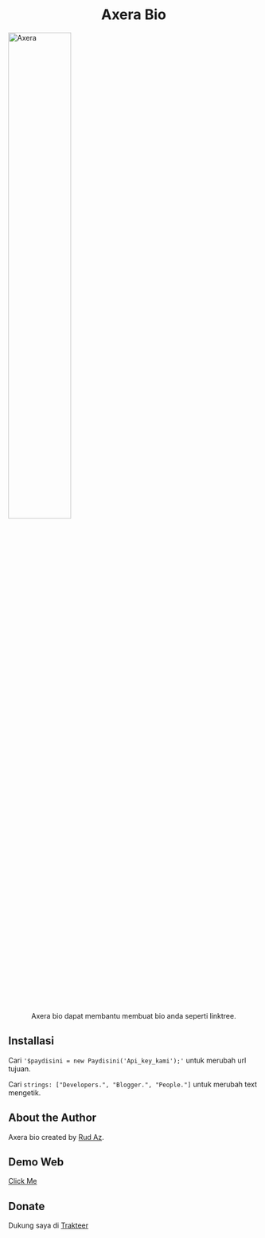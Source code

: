 <h1 align="center">Axera Bio</h1>

<img src="https://c.tenor.com/aF0ipAtOk9cAAAAC/spy-x-family-anya.gif" alt="Axera" style="width: 50%; height: auto;" >

<p align="center">Axera bio dapat membantu membuat bio anda seperti linktree.</p>

## Installasi

Cari `'$paydisini = new Paydisini('Api_key_kami');'` untuk merubah url tujuan.

Cari `strings: ["Developers.", "Blogger.", "People."]` untuk merubah text mengetik.

## About the Author

Axera bio created by <a href="https://siapa.me">Rud Az</a>.

## Demo Web

<a href="https://exccr.github.io/Axera-Bio/" target="_blank">Click Me</a>


## Donate

Dukung saya di <a href="https://trakteer.id/RudAz" target="_blank">Trakteer</a>
